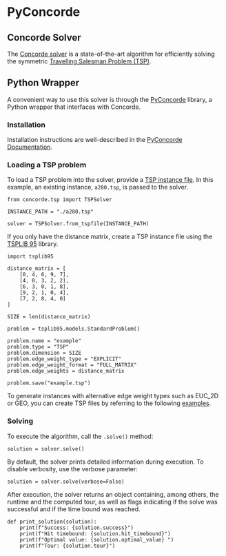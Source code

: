 # PyConcorde

## Concorde Solver

The [Concorde solver](https://www.math.uwaterloo.ca/tsp/concorde.html) is a state-of-the-art algorithm for efficiently solving the symmetric [Travelling Salesman Problem (TSP)](https://en.wikipedia.org/wiki/Travelling_salesman_problem).


## Python Wrapper

A convenient way to use this solver is through the [PyConcorde](https://github.com/jvkersch/pyconcorde?tab=readme-ov-file) library, a Python wrapper that interfaces with Concorde.


### Installation

Installation instructions are well-described in the [PyConcorde Documentation](https://github.com/jvkersch/pyconcorde?tab=readme-ov-file).

### Loading a TSP problem

To load a TSP problem into the solver, provide a [TSP instance file](https://tsplib95.readthedocs.io/en/stable/). In this example, an existing instance, `a280.tsp`, is passed to the solver.

```
from concorde.tsp import TSPSolver

INSTANCE_PATH = "./a280.tsp"

solver = TSPSolver.from_tspfile(INSTANCE_PATH)
```

If you only have the distance matrix, create a TSP instance file using the [TSPLIB 95](https://tsplib95.readthedocs.io/en/stable/) library.

```
import tsplib95

distance_matrix = [
    [0, 4, 6, 9, 7],
    [4, 0, 3, 2, 2],
    [6, 3, 0, 1, 8],
    [9, 2, 1, 0, 4],
    [7, 2, 8, 4, 0]
]

SIZE = len(distance_matrix)

problem = tsplib95.models.StandardProblem()

problem.name = "example"
problem.type = "TSP"
problem.dimension = SIZE
problem.edge_weight_type = "EXPLICIT"
problem.edge_weight_format = "FULL_MATRIX"
problem.edge_weights = distance_matrix

problem.save("example.tsp")
```

To generate instances with alternative edge weight types such as EUC_2D or GEO, you can create TSP files by referring to the following [examples](http://comopt.ifi.uni-heidelberg.de/software/TSPLIB95/tsp/).

### Solving

To execute the algorithm, call the `.solve()` method:

```
solution = solver.solve()
```

By default, the solver prints detailed information during execution. To disable verbosity, use the verbose parameter:

```
solution = solver.solve(verbose=False)
```

After execution, the solver returns an object containing, among others, the runtime and the computed tour, as well as flags indicating if the solve was successful and if the time bound was reached.

```
def print_solution(solution):
    print(f"Success: {solution.success}")
    print(f"Hit timebound: {solution.hit_timebound}")
    print(f"Optimal value: {solution.optimal_value} ")
    print(f"Tour: {solution.tour}")
```